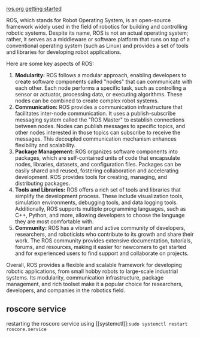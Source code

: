 [ros.org getting started](https://www.ros.org/blog/getting-started/#)

ROS, which stands for Robot Operating System, is an open-source framework widely used in the field of robotics for building and controlling robotic systems. Despite its name, ROS is not an actual operating system; rather, it serves as a middleware or software platform that runs on top of a conventional operating system (such as Linux) and provides a set of tools and libraries for developing robot applications.

Here are some key aspects of ROS:
1. **Modularity:** ROS follows a modular approach, enabling developers to create software components called "nodes" that can communicate with each other. Each node performs a specific task, such as controlling a sensor or actuator, processing data, or executing algorithms. These nodes can be combined to create complex robot systems.
2. **Communication:** ROS provides a communication infrastructure that facilitates inter-node communication. It uses a publish-subscribe messaging system called the "ROS Master" to establish connections between nodes. Nodes can publish messages to specific topics, and other nodes interested in those topics can subscribe to receive the messages. This decoupled communication mechanism enhances flexibility and scalability.
3. **Package Management:** ROS organizes software components into packages, which are self-contained units of code that encapsulate nodes, libraries, datasets, and configuration files. Packages can be easily shared and reused, fostering collaboration and accelerating development. ROS provides tools for creating, managing, and distributing packages.
4. **Tools and Libraries:** ROS offers a rich set of tools and libraries that simplify the development process. These include visualization tools, simulation environments, debugging tools, and data logging tools. Additionally, ROS supports multiple programming languages, such as C++, Python, and more, allowing developers to choose the language they are most comfortable with.
5. **Community:** ROS has a vibrant and active community of developers, researchers, and roboticists who contribute to its growth and share their work. The ROS community provides extensive documentation, tutorials, forums, and resources, making it easier for newcomers to get started and for experienced users to find support and collaborate on projects.

Overall, ROS provides a flexible and scalable framework for developing robotic applications, from small hobby robots to large-scale industrial systems. Its modularity, communication infrastructure, package management, and rich toolset make it a popular choice for researchers, developers, and companies in the robotics field.

## roscore service
restarting the roscore service using [[systemctl]]:`sudo systemctl restart roscore.service`